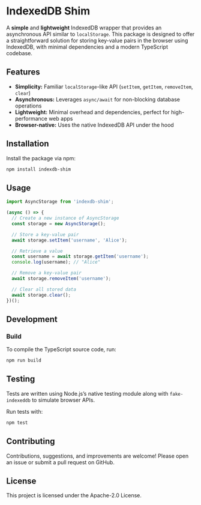 # IndexedDB Shim

A **simple** and **lightweight** IndexedDB wrapper that provides an asynchronous API similar to `localStorage`. This package is designed to offer a straightforward solution for storing key-value pairs in the browser using IndexedDB, with minimal dependencies and a modern TypeScript codebase.

## Features

- **Simplicity:** Familiar `localStorage`-like API (`setItem`, `getItem`, `removeItem`, `clear`)
- **Asynchronous:** Leverages `async/await` for non-blocking database operations
- **Lightweight:** Minimal overhead and dependencies, perfect for high-performance web apps
- **Browser-native:** Uses the native IndexedDB API under the hood

## Installation

Install the package via npm:

```sh
npm install indexdb-shim
```
## Usage

```javascript
import AsyncStorage from 'indexdb-shim';

(async () => {
  // Create a new instance of AsyncStorage
  const storage = new AsyncStorage();

  // Store a key-value pair
  await storage.setItem('username', 'Alice');

  // Retrieve a value
  const username = await storage.getItem('username');
  console.log(username); // "Alice"

  // Remove a key-value pair
  await storage.removeItem('username');

  // Clear all stored data
  await storage.clear();
})();

```

## Development

### Build
To compile the TypeScript source code, run:
```sh
npm run build
```

## Testing
Tests are written using Node.js’s native testing module along with `fake-indexeddb` to simulate browser APIs.

Run tests with:
```sh
npm test
```

## Contributing
Contributions, suggestions, and improvements are welcome! Please open an issue or submit a pull request on GitHub.

## License
This project is licensed under the Apache-2.0 License.